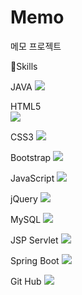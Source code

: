 # Memo
메모 프로젝트

 💪Skills
  
<div class="text-center">
 
JAVA
<img src="https://img.shields.io/badge/JAVA-4479A1?style=flat-square&logo=JAVA&logoColor=white"/>
  
HTML5  
<img src="https://img.shields.io/badge/HTML5-E34F26?style=flat-square&logo=HTML5&logoColor=white"/>
 
CSS3
<img src="https://img.shields.io/badge/CSS3-1572B6?style=flat-square&logo=CSS3&logoColor=white"/>

Bootstrap
<img src="https://img.shields.io/badge/Bootstrap-7952B3?style=flat-square&logo=Bootstrap&logoColor=white"/>

JavaScript
<img src="https://img.shields.io/badge/JavaScript-F7DF1E?style=flat-square&logo=JavaScript&logoColor=white"/>
  
jQuery
<img src="https://img.shields.io/badge/jQuery-0769AD?style=flat-square&logo=jQuery&logoColor=white"/>
  
MySQL
<img src="https://img.shields.io/badge/MySQL-4479A1?style=flat-square&logo=MySQL&logoColor=white"/>
  
JSP Servlet
<img src="https://img.shields.io/badge/JSP Servlet-232F3E?style=flat-square&logo=JSP Servlet&logoColor=white"/>
   
Spring Boot
<img src="https://img.shields.io/badge/Spring Boot-6DB33F?style=flat-square&logo=Spring Boot&logoColor=white"/>

Git Hub
<img src="https://img.shields.io/badge/GitHub-181717?style=flat-square&logo=GitHub&logoColor=white"/>

</div>

  

  
  

